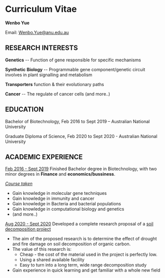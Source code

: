 # Curriculum Vitae

**Wenbo Yue**

Email: <Wenbo.Yue@anu.edu.au>

## RESEARCH INTERESTS

**Genetics** -- Function of  gene responsible for specific mechanisms

**Synthetic** **Biology** -- Programmable gene component/genetic circuit involves in plant signalling and metabolism 

**Transporters** function & their evolutionary paths

**Cancer** -- The regulate of cancer cells (and more..)

## EDUCATION

Bachelor of Biotechnology, Feb 2016 to Sept 2019 – Australian National University

Graduate Diploma of Science, Feb 2020 to Sept 2020 - Australian National University

## ACADEMIC EXPERIENCE

<u>Feb 2016 - Sept 2019</u> Finished Bachelor degree in Biotechnology, with two minor degrees in **Finance** and **economics/bussiness**. 

[*Course taken*](courses.md)

- Gain knowledge in molecular gene techniques
- Gain knowledge in immunity and cancer
- Gain knowledge in Bacteria and bacterial populations
- Gain knowledge in computational biology and genetics
- (and more..)

<u>Aug 2020 - Sept 2020</u> Developed a complete research proposal of a [soil decomposition project](independent_page/soil_project.md)

- The aim of the proposed research is to determine the effect of drought and fire damage on soil decomposition of organic carbon.
- The value of this research is:
  - Cheap - the cost of the material used in the project is perfectly low.
  - Using a shared available facility
  - Easy to turn into a long term, wide range decomposition study
- Gain experience in quick learning and get familiar with a whole new field
